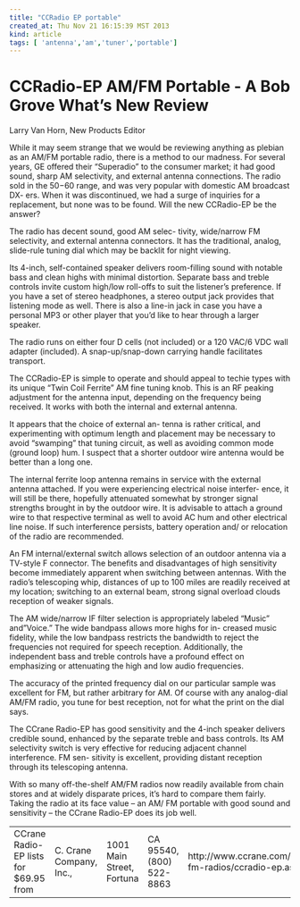 ```yaml
---
title: "CCRadio EP portable"
created_at: Thu Nov 21 16:15:39 MST 2013
kind: article
tags: [ 'antenna','am','tuner','portable']
---
```


# CCRadio-EP AM/FM Portable - A Bob Grove What’s New Review
	
Larry Van Horn, New Products Editor

While it may seem strange that we would
be reviewing anything as plebian as an AM/FM
portable radio, there is a method to our madness.
For several years, GE offered their “Superadio”
to the consumer market; it had good sound, sharp
AM selectivity, and external antenna connections.
The radio sold in the $50-$60 range, and was
very popular with domestic AM broadcast DX-
ers. When it was discontinued, we had a surge of
inquiries for a replacement, but none was to be
found. Will the new CCRadio-EP be the answer?
	
The radio has decent sound, good AM selec-
tivity, wide/narrow FM selectivity, and external
antenna connectors. It has the traditional, analog,
slide-rule tuning dial which may be backlit for
night viewing.
	
Its 4-inch, self-contained speaker delivers
room-filling sound with notable bass and clean
highs with minimal distortion. Separate bass and
treble controls invite custom high/low roll-offs to
suit the listener’s preference. If you have a set of
stereo headphones, a stereo output jack provides
that listening mode as well. There is also a line-in
jack in case you have a personal MP3 or other
player that you’d like to hear through a larger
speaker.
	
The radio runs on either four D cells (not
included) or a 120 VAC/6 VDC wall adapter
(included). A snap-up/snap-down carrying handle
facilitates transport.
	
The CCRadio-EP is simple to operate and
should appeal to techie types with its unique
“Twin Coil Ferrite” AM fine tuning knob. This is
an RF peaking adjustment for the antenna input,
depending on the frequency being received. It
works with both the internal and external antenna.
	
It appears that the choice of external an-
tenna is rather critical, and experimenting with
optimum length and placement may be necessary
to avoid “swamping” that tuning circuit, as well
as avoiding common mode (ground loop) hum. I
suspect that a shorter outdoor wire antenna would
be better than a long one.
	
The internal ferrite loop antenna remains
in service with the external antenna attached. If
you were experiencing electrical noise interfer-
ence, it will still be there, hopefully attenuated
somewhat by stronger signal strengths brought
in by the outdoor wire. It is advisable to attach a
ground wire to that respective terminal as well to
avoid AC hum and other electrical line noise. If
such interference persists, battery operation and/
or relocation of the radio are recommended.
	
An FM internal/external switch allows
selection of an outdoor antenna via a TV-style F
connector. The benefits and disadvantages of high
sensitivity become immediately apparent when
switching between antennas. With the radio’s
telescoping whip, distances of up to 100 miles
are readily received at my location; switching to
an external beam, strong signal overload clouds
reception of weaker signals.
	
The AM wide/narrow IF filter selection
is appropriately labeled “Music” and”Voice.”
The wide bandpass allows more highs for in-
creased music fidelity, while the low bandpass
restricts the bandwidth to reject the frequencies
not required for speech reception. Additionally,
the independent bass and treble controls have a
profound effect on emphasizing or attenuating
the high and low audio frequencies.
	
The accuracy of the printed frequency dial
on our particular sample was excellent for FM,
but rather arbitrary for AM. Of course with any
analog-dial AM/FM radio, you tune for best
reception, not for what the print on the dial says.
	
The CCrane Radio-EP has good sensitivity
and the 4-inch speaker delivers credible sound,
enhanced by the separate treble and bass controls.
Its AM selectivity switch is very effective for
reducing adjacent channel interference. FM sen-
sitivity is excellent, providing distant reception
through its telescoping antenna.
	
With so many off-the-shelf AM/FM radios
now readily available from chain stores and at
widely disparate prices, it’s hard to compare them
fairly. Taking the radio at its face value – an AM/
FM portable with good sound and sensitivity – the
CCrane Radio-EP does its job well.
	
<table>
  <row> <td>CCrane Radio-EP lists for $69.95 from</td> </row>
  <row> <td>C.  Crane Company, Inc.,</td> </row>
  <row> <td>1001 Main Street, Fortuna</td> </row>
  <row> <td>CA 95540, (800) 522-8863</td> </row>
  <row> <td>http://www.ccrane.com/radios/am-fm-radios/ccradio-ep.aspx</td> </row>
</table>

